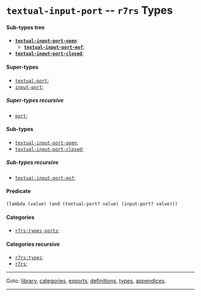 

<a id='type__r7rs__textual-input-port'></a>

# `textual-input-port` -- `r7rs` Types


<a id='type__r7rs__textual-input-port__sub-types-tree'></a>

#### Sub-types tree

* **[`textual-input-port-open`](../../r7rs/types/textual-input-port-open.md#type__r7rs__textual-input-port-open)**:
  * **[`textual-input-port-eof`](../../r7rs/types/textual-input-port-eof.md#type__r7rs__textual-input-port-eof)**;
* **[`textual-input-port-closed`](../../r7rs/types/textual-input-port-closed.md#type__r7rs__textual-input-port-closed)**;


<a id='type__r7rs__textual-input-port__super-types'></a>

#### Super-types

 * [`textual-port`](../../r7rs/types/textual-port.md#type__r7rs__textual-port);
 * [`input-port`](../../r7rs/types/input-port.md#type__r7rs__input-port);


<a id='type__r7rs__textual-input-port__super-types-recursive'></a>

##### Super-types recursive

 * [`port`](../../r7rs/types/port.md#type__r7rs__port);


<a id='type__r7rs__textual-input-port__sub-types'></a>

#### Sub-types

 * [`textual-input-port-open`](../../r7rs/types/textual-input-port-open.md#type__r7rs__textual-input-port-open);
 * [`textual-input-port-closed`](../../r7rs/types/textual-input-port-closed.md#type__r7rs__textual-input-port-closed);


<a id='type__r7rs__textual-input-port__sub-types-recursive'></a>

##### Sub-types recursive

 * [`textual-input-port-eof`](../../r7rs/types/textual-input-port-eof.md#type__r7rs__textual-input-port-eof);


<a id='type__r7rs__textual-input-port__predicate'></a>

#### Predicate

````
(lambda (value) (and (textual-port? value) (input-port? value)))
````


<a id='type__r7rs__textual-input-port__categories'></a>

#### Categories

 * [`r7rs:types-ports`](../../r7rs/categories/r7rs_3a_types-ports.md#category__r7rs__r7rs_3a_types-ports);


<a id='type__r7rs__textual-input-port__categories-recursive'></a>

#### Categories recursive

 * [`r7rs:types`](../../r7rs/categories/r7rs_3a_types.md#category__r7rs__r7rs_3a_types);
 * [`r7rs`](../../r7rs/categories/r7rs.md#category__r7rs__r7rs);

----

Goto: [library](../../r7rs/_index.md#library__r7rs), [categories](../../r7rs/categories/_index.md#toc__r7rs__categories), [exports](../../r7rs/exports/_index.md#toc__r7rs__exports), [definitions](../../r7rs/definitions/_index.md#toc__r7rs__definitions), [types](../../r7rs/types/_index.md#toc__r7rs__types), [appendices](../../r7rs/appendices/_index.md#toc__r7rs__appendices).

----

